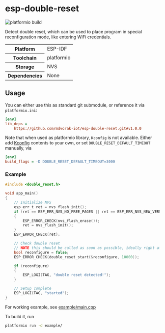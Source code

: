 # esp-double-reset

![platformio build](https://github.com/mdvorak-iot/esp-double-reset/workflows/platformio%20build/badge.svg)

Detect double reset, which can be used to place program in special reconfiguration mode, like entering WiFi credentials.

<table>
	<tr><th>Platform</th><td>ESP-IDF</td></tr>
	<tr><th>Toolchain</th><td>platformio</td></tr>
	<tr><th>Storage</th><td>NVS</td></tr>
	<tr><th>Dependencies</th><td>None</td></tr>
</table>

## Usage

You can either use this as standard git submodule, or reference it via `platformio.ini`:

```ini
[env]
lib_deps =
    https://github.com/mdvorak-iot/esp-double-reset.git#v1.0.0
```

Note that when used as platformio library, `Kconfig` is not available. Either add [Kconfig](./Kconfig) contents to 
your own, or set `DOUBLE_RESET_DEFAULT_TIMEOUT` manually, via

```ini
[env]
build_flags = -D DOUBLE_RESET_DEFAULT_TIMEOUT=3000
```

### Example

```c
#include <double_reset.h>

void app_main() 
{
	// Initialize NVS
	esp_err_t ret = nvs_flash_init();
	if (ret == ESP_ERR_NVS_NO_FREE_PAGES || ret == ESP_ERR_NVS_NEW_VERSION_FOUND)
	{
		ESP_ERROR_CHECK(nvs_flash_erase());
		ret = nvs_flash_init();
	}
	ESP_ERROR_CHECK(ret);

	// Check double reset
	// NOTE this should be called as soon as possible, ideally right after nvs init
	bool reconfigure = false;
	ESP_ERROR_CHECK(double_reset_start(&reconfigure, 10000));

	if (reconfigure)
	{
		ESP_LOGI(TAG, "double reset detected!");
	}

	// Setup complete
	ESP_LOGI(TAG, "started");
}
```

For working example, see [example/main.cpp](example/main.cpp)

To build it, run

```bash
platformio run -d example/
```
